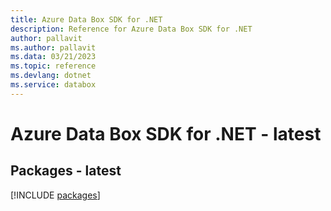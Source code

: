 ```yaml
---
title: Azure Data Box SDK for .NET
description: Reference for Azure Data Box SDK for .NET
author: pallavit
ms.author: pallavit
ms.data: 03/21/2023
ms.topic: reference
ms.devlang: dotnet
ms.service: databox
---
```

# Azure Data Box SDK for .NET - latest
## Packages - latest
[!INCLUDE [packages](data-box-index.md)]